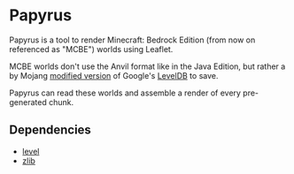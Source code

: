 # Papyrus
Papyrus is a tool to render Minecraft: Bedrock Edition (from now on referenced as "MCBE") worlds using Leaflet.

MCBE worlds don't use the Anvil format like in the Java Edition, but rather a by Mojang [modified version](https://github.com/Mojang/leveldb-mcpe) of Google's [LevelDB](http://leveldb.org/) to save.

Papyrus can read these worlds and assemble a render of every pre-generated chunk.

## Dependencies

- [level](https://www.npmjs.com/package/level)
- [zlib](https://www.npmjs.com/package/zlib)
